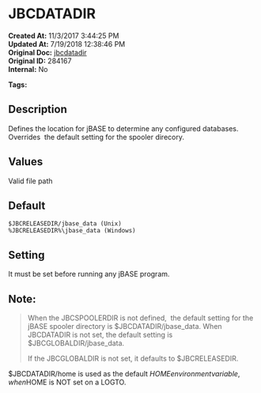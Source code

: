# JBCDATADIR

**Created At:** 11/3/2017 3:44:25 PM  
**Updated At:** 7/19/2018 12:38:46 PM  
**Original Doc:** [jbcdatadir](https://docs.jbase.com/41717-environment-variables/jbcdatadir)  
**Original ID:** 284167  
**Internal:** No  

**Tags:**
<badge text='data directories' vertical='middle' />
<badge text='directories' vertical='middle' />

## Description

Defines the location for jBASE to determine any configured databases. Overrides  the default setting for the spooler direcory.



## Values

Valid file path



## Default

```
$JBCRELEASEDIR/jbase_data (Unix)
%JBCRELEASEDIR%\jbase_data (Windows)
```



## Setting

It must be set before running any jBASE program.

## Note: 


> When the JBCSPOOLERDIR is not defined,  the default setting for the jBASE spooler directory is $JBCDATADIR/jbase\_data. When JBCDATADIR is not set, the default setting is $JBCGLOBALDIR/jbase\_data.
> 
> If the JBCGLOBALDIR is not set, it defaults to $JBCRELEASEDIR.


$JBCDATADIR/home is used as the default $HOME environment variable, when  $HOME is NOT set on a LOGTO.
